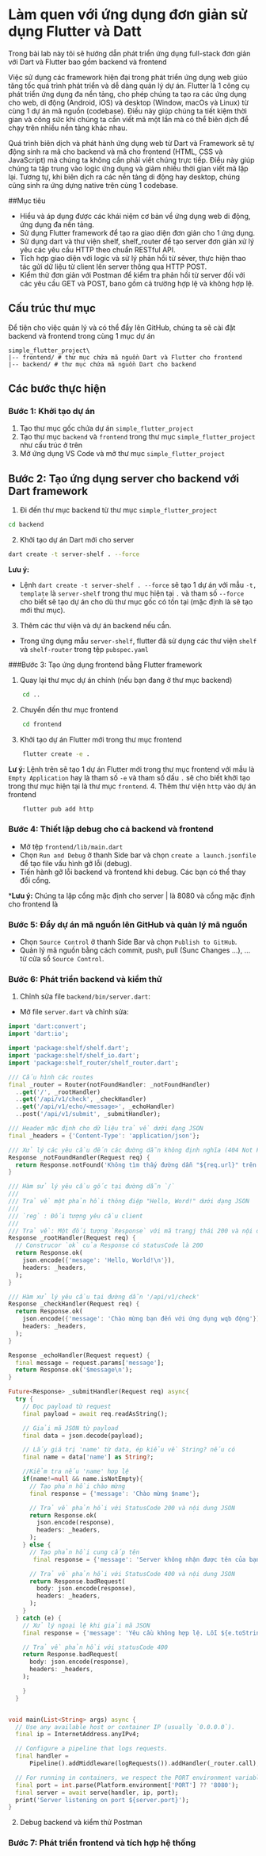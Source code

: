 # Làm quen với ứng dụng đơn giản sử dụng Flutter và Datt

Trong bài lab này tôi sẽ hướng dẫn phát triển ứng dụng full-stack đơn giản với Dart và Flutter bao gồm backend và frontend

Việc sử dụng các framework hiện đại trong phát triển ứng dụng web giúo tăng tốc quá trình phát triển và dễ dàng quản lý dự án.
Flutter là 1 công cụ phát triển ứng dụng đa nền tảng, cho phép chúng ta tạo ra các ứng dụng cho web, di động (Android, iOS) và desktop (Window, macOs và Linux) từ cùng 1 dự án mã nguồn (codebase). Điều này giúp chúng ta tiết kiệm thời gian và công sức khi chúng ta cần viết mã một lần mà có thể biên dịch để chạy trên nhiều nền tảng khác nhau.

Quá trình biên dịch và phát hành ứng dụng web từ Dart và Framework sẽ tự động sinh ra mã cho backend và mã cho frontend (HTML, CSS và JavaScript) mà chúng ta không cần phải viết chúng trực tiếp. Điều này giúp chúng ta tập trung vào logic ứng dụng và giảm nhiều thời gian viết mã lặp lại. Tương tự, khi biên dịch ra các nền tảng di động hay desktop, chúng cũng sinh ra ứng dựng native trên cùng 1 codebase.

##Mục tiêu 
- Hiểu và áp dụng được các khái niệm cơ bản về ứng dụng web di động, ứng dụng đa nền tảng.
- Sử dụng Flutter framework để tạo ra giao diện đơn giản cho 1 ứng dụng.
- Sử dụng dart và thư viện shelf, shelf_router để tạo server đơn giản xử lý yêu các yêu cầu HTTP theo chuẩn RESTful API.
- Tích hợp giao diện với logic và sử lý phản hồi từ sẻver, thực hiện thao tác gửi dữ liệu từ client lên server thông qua HTTP POST.
- Kiểm thử đơn giản với Postman để kiểm tra phản hồi từ server đối với các yêu cầu GET và POST, bano gồm cả trường hợp lệ và không hợp lệ.

## Cấu trúc thư mục
Để tiện cho việc quản lý và có thể đẩy lên GitHub, chúng ta sẽ cài đặt backend và frontend trong cùng 1 mục dự án
```plaintext
simple_flutter_project\
|-- frontend/ # thư mục chứa mã nguồn Dart và Flutter cho frontend
|-- backend/ # thư mục chứa mã nguồn Dart cho backend
```
## Các bước thực hiện
### Bước 1: Khởi tạo dự án
1. Tạo thư mục gốc chứa dự án `simple_flutter_project`
2. Tạo thư mục `backend` và `frontend` trong thư mục `simple_flutter_project` như cấu trúc ở trên
3. Mở ứng dụng VS Code và mở thư mục `simple_flutter_project`


## Bước 2: Tạo ứng dụng server cho backend với Dart framework
1. Đi đến thư mục backend từ thư mục `simple_flutter_project`
```bash
cd backend
```
2. Khởi tạo dự án Dart mới cho server
```bash
dart create -t server-shelf . --force
```

**Lưu ý:**

- Lệnh `dart create -t server-shelf . --force` sẽ tạo 1 dự án với mẫu `-t, template` là `server-shelf` trong thư mục hiện tại `.` và tham số `--force` cho biết sẽ tạo dự án cho dù thư mục gốc có tồn tại (mặc định là sẽ tạo mới thư mục).

3. Thêm các thư viện và dự án backend nếu cần.
- Trong ứng dụng mẫu `server-shelf`, flutter đã sử dụng các thư viện `shelf` và `shelf-router` trong tệp `pubspec.yaml`

###Bước 3: Tạo ứng dụng frontend bằng Flutter framework
1. Quay lại thư mục dự án chính (nếu bạn đang ở thư mục backend)
```bash
    cd ..
```
2. Chuyển đến thư mục frontend
```bash
    cd frontend
```
3. Khởi tạo dự án Flutter mới trong thư mục frontend
```bash
    flutter create -e .
```
**Lư ý:** Lệnh trên sẽ tạo 1 dự án Flutter mới trong thư mục frontend với mẫu là `Empty Application` hay là tham số `-e` và tham số dấu `.` sẽ cho biết khởi tạo trong thư mục hiện tại là thư mục `frontend`.
4. Thêm thư viện `http` vào dự án frontend
```bash
    flutter pub add http
```

### Bước 4: Thiết lập debug cho cả backend và frontend
- Mở tệp `frontend/lib/main.dart`
- Chọn `Run and Debug` ở thanh Side bar và chọn `create a launch.jsonfile` để tạo file vấu hình gỡ lỗi (debug).
- Tiến hành gỡ lỗi backend và frontend khi debug. Các bạn có thể thay đổi cổng.

***Lưu ý:** Chúng ta lập cổng mặc định cho server | là 8080 và cổng mặc định cho frontend là 

### Bước 5: Đẩy dự án mã nguồn lên GitHub và quản lý mã nguồn
- Chọn `Source Control` ở thanh Side Bar và chọn `Publish to GitHub`.
- Quản lý mã nguồn bằng cách commit, push, pull (Sunc Changes ...), ... từ cửa sổ `Source Control`.

### Bước 6: Phát triển backend và kiểm thử
1. Chỉnh sửa file `backend/bin/server.dart`:
- Mở file `server.dart` và chỉnh sửa:
```dart
import 'dart:convert';
import 'dart:io';

import 'package:shelf/shelf.dart';
import 'package:shelf/shelf_io.dart';
import 'package:shelf_router/shelf_router.dart';

/// Cấu hình các routes
final _router = Router(notFoundHandler: _notFoundHandler)
  ..get('/', _rootHandler)
  ..get('/api/v1/check', _checkHandler)
  ..get('/api/v1/echo/<message>', _echoHandler)
  ..post('/api/v1/submit', _submitHandler);

/// Header mặc định cho dữ liệu trả về dưới dạng JSON
final _headers = {'Content-Type': 'application/json'};

/// Xử lý các yêu cầu đến các đường dẫn không định nghĩa (404 Not Found)
Response _notFoundHandler(Request req) {
  return Response.notFound('Không tìm thấy đường dẫn "${req.url}" trên server');
}

/// Hàm sử lý yêu cầu gốc tại đường dẫn `/`
///
/// Trả về một phản hồi thông điệp "Hello, Word!" dưới dạng JSON
///
/// `reg` : Đối tượng yêu cầu client
///
/// Trả về: Một đối tượng `Response` với mã trangj thái 200 và nội dung JSON
Response _rootHandler(Request req) {
  // Construcor `ok` của Response có statusCode là 200
  return Response.ok(
    json.encode({'mesage': 'Hello, World!\n'}),
    headers: _headers,
  );
}

/// Hàm xử lý yêu cầu tại đường dẫn '/api/v1/check'
Response _checkHandler(Request req) {
  return Response.ok(
    json.encode({'message': 'Chào mừng bạn đến với ứng dụng wqb động'}),
    headers: _headers,
  );
}

Response _echoHandler(Request request) {
  final message = request.params['message'];
  return Response.ok('$message\n');
}

Future<Response> _submitHandler(Request req) async{
  try {
    // Đọc payload từ request
    final payload = await req.readAsString();

    // Giải mã JSON từ payload
    final data = json.decode(payload);

    // Lấy giá trị 'name' từ data, ép kiểu về String? nếu có
    final name = data['name'] as String?;

    //Kiểm tra nếu 'name' hợp lệ
    if(name!=null && name.isNotEmpty){
      // Tạo phản hồi chào mừng
      final response = {'message': 'Chào mừng $name'}; 

      // Trả về phản hồi với StatusCode 200 và nội dung JSON
      return Response.ok(
        json.encode(response),
        headers: _headers,
      );
    } else {
      // Tạo phản hồi cung cấp tên
       final response = {'message': 'Server không nhận được tên của bạn.'}; 

      // Trả về phản hồi với StatusCode 400 và nội dung JSON
      return Response.badRequest(
        body: json.encode(response),
        headers: _headers,
      );
    }
  } catch (e) {
    // Xử lý ngoại lệ khi giải mã JSON
    final response = {'message': 'Yêu cầu không hợp lệ. Lỗi ${e.toString()}'};

    // Trả về phản hồi với statusCode 400
    return Response.badRequest(
      body: json.encode(response),
      headers: _headers,
    );

    }
  }


void main(List<String> args) async {
  // Use any available host or container IP (usually `0.0.0.0`).
  final ip = InternetAddress.anyIPv4;

  // Configure a pipeline that logs requests.
  final handler =
      Pipeline().addMiddleware(logRequests()).addHandler(_router.call);

  // For running in containers, we respect the PORT environment variable.
  final port = int.parse(Platform.environment['PORT'] ?? '8080');
  final server = await serve(handler, ip, port);
  print('Server listening on port ${server.port}');
}

```
2. Debug backend và kiểm thử Postman
### Bước 7: Phát triển frontend và tích hợp hệ thống

